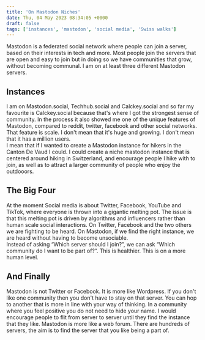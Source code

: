```yaml
---
title: 'On Mastodon Niches'
date: Thu, 04 May 2023 08:34:05 +0000
draft: false
tags: ['instances', 'mastodon', 'social media', 'Swiss walks']
---
```


Mastodon is a federated social network where people can join a server, based on their interests in tech and more. Most people join the servers that are open and easy to join but in doing so we have communities that grow, without becoming communal. I am on at least three different Mastodon servers.

Instances
---------

I am on Mastodon.social, Techhub.social and Calckey.social and so far my favourite is Calckey.social because that's where I got the strongest sense of community. In the process it also showed me one of the unique features of Mastodon, compared to reddit, twitter, facebook and other social networks. That feature is scale. I don't mean that it's huge and growing. I don't mean that it has a million users.  
I mean that if I wanted to create a Mastodon instance for hikers in the Canton De Vaud I could. I could create a niche mastodon instance that is centered around hiking in Switzerland, and encourage people I hike with to join, as well as to attract a larger community of people who enjoy the outdooors.

The Big Four
------------

At the moment Social media is about Twitter, Facebook, YouTube and TikTok, where everyone is thrown into a gigantic melting pot. The issue is that this melting pot is driven by algorithms and influencers rather than human scale social interactions. On Twitter, Facebook and the two others we are fighting to be heard. On Mastodon, if we find the right instance, we are heard without having to become unsociable.  
Instead of asking “Which server should I join?”, we can ask “Which community do I want to be part of?”. This is healthier. This is on a more human level.

And Finally
-----------

Mastodon is not Twitter or Facebook. It is more like Wordpress. If you don't like one community then you don't have to stay on that server. You can hop to another that is more in line with your way of thinking. In a community where you feel positive you do not need to hide your name. I would encourage people to flit from server to server until they find the instance that they like. Mastodon is more like a web forum. There are hundreds of servers, the aim is to find the server that you like being a part of.